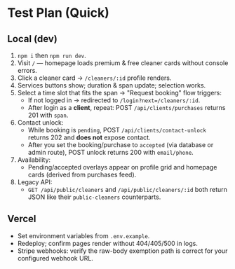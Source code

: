 # Test Plan (Quick)

## Local (dev)
1. `npm i` then `npm run dev`.
2. Visit `/` — homepage loads premium & free cleaner cards without console errors.
3. Click a cleaner card → `/cleaners/:id` profile renders.
4. Services buttons show; duration & span update; selection works.
5. Select a time slot that fits the span → "Request booking" flow triggers:
   - If not logged in → redirected to `/login?next=/cleaners/:id`.
   - After login as a **client**, repeat: POST `/api/clients/purchases` returns 201 with `span`.
6. Contact unlock:
   - While booking is `pending`, POST `/api/clients/contact-unlock` returns 202 and **does not** expose contact.
   - After you set the booking/purchase to `accepted` (via database or admin route), POST unlock returns 200 with `email/phone`.
7. Availability:
   - Pending/accepted overlays appear on profile grid and homepage cards (derived from purchases feed).
8. Legacy API:
   - `GET /api/public/cleaners` and `/api/public/cleaners/:id` both return JSON like their `public-cleaners` counterparts.

## Vercel
- Set environment variables from `.env.example`.
- Redeploy; confirm pages render without 404/405/500 in logs.
- Stripe webhooks: verify the raw-body exemption path is correct for your configured webhook URL.

